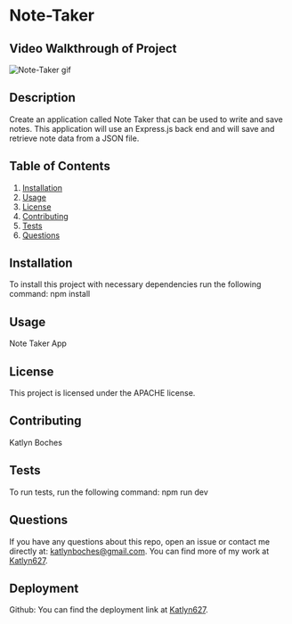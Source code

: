 # Note-Taker

## **Video Walkthrough of Project**

![Note-Taker gif](https://user-images.githubusercontent.com/86095070/141595594-42424060-752a-4274-a65f-da01dcdb9646.gif)

## **Description**
Create an application called Note Taker that can be used to write and save notes. This application will use an Express.js back end and will save and retrieve note data from a JSON file.

## **Table of Contents**
1. [Installation](#installation)
2. [Usage](#usage)
3. [License](#license)
4. [Contributing](#contributing)
5. [Tests](#tests)
6. [Questions](#questions)

## **Installation**
To install this project with necessary dependencies run the following command:
npm install

## **Usage**
 Note Taker App

## **License** 
This project is licensed under the APACHE license.

## **Contributing**
 Katlyn Boches

## **Tests**
To run tests, run the following command:
npm run dev

## **Questions**
If you have any questions about this repo, open an issue or contact me directly at: [katlynboches@gmail.com](mailto:katlynboches@gmail.com). You can find more of my work at [Katlyn627](https://www.github.com/Katlyn627).

## **Deployment** 

Github: You can find the deployment link at [Katlyn627](https://www.github.com/Katlyn627).

